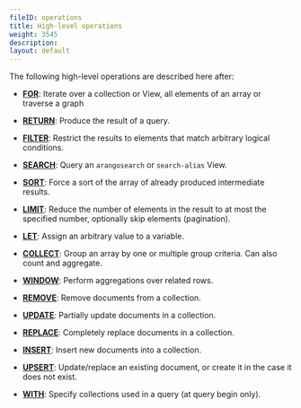```yaml
---
fileID: operations
title: High-level operations
weight: 3545
description: 
layout: default
---
```

The following high-level operations are described here after:

- [**FOR**](operations-for):
  Iterate over a collection or View, all elements of an array or traverse a graph

- [**RETURN**](operations-return):
  Produce the result of a query.

- [**FILTER**](operations-filter):
  Restrict the results to elements that match arbitrary logical conditions.

- [**SEARCH**](operations-search):
  Query an `arangosearch` or `search-alias` View.

- [**SORT**](operations-sort):
  Force a sort of the array of already produced intermediate results.

- [**LIMIT**](operations-limit):
  Reduce the number of elements in the result to at most the specified number,
  optionally skip elements (pagination).

- [**LET**](operations-let):
  Assign an arbitrary value to a variable.

- [**COLLECT**](operations-collect):
  Group an array by one or multiple group criteria. Can also count and aggregate.

- [**WINDOW**](operations-window):
  Perform aggregations over related rows.

- [**REMOVE**](operations-remove):
  Remove documents from a collection.

- [**UPDATE**](operations-update):
  Partially update documents in a collection.

- [**REPLACE**](operations-replace):
  Completely replace documents in a collection.

- [**INSERT**](operations-insert):
  Insert new documents into a collection.

- [**UPSERT**](operations-upsert):
  Update/replace an existing document, or create it in the case it does not exist.

- [**WITH**](operations-with):
  Specify collections used in a query (at query begin only).
